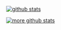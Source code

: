 
[![github stats](https://github-readme-stats.vercel.app/api?username=eylles&show_icons=true&theme=radical)](https://github.com/eylles)

[![more github stats](https://github-readme-stats.vercel.app/api/top-langs/?username=eylles&layout=compact&show_icons=true&theme=radical)](https://github.com/eylles)

<!--
**eylles/eylles** is a ✨ _special_ ✨ repository because its `README.md` (this file) appears on your GitHub profile.

### Hi there 👋
Here are some ideas to get you started:

- 🔭 I’m currently working on ...
- 🌱 I’m currently learning ...
- 👯 I’m looking to collaborate on ...
- 🤔 I’m looking for help with ...
- 💬 Ask me about ...
- 📫 How to reach me: ...
- 😄 Pronouns: ...
- ⚡ Fun fact: ...
-->

